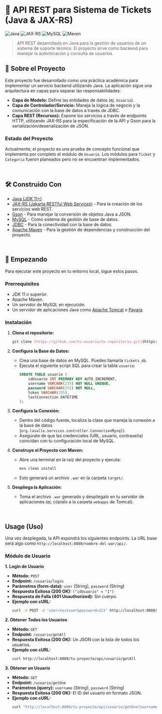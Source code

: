 # 🚀 API REST para Sistema de Tickets (Java & JAX-RS)

![Java](https://img.shields.io/badge/Java-ED8B00?style=for-the-badge&logo=openjdk&logoColor=white)
![JAX-RS](https://img.shields.io/badge/JAX--RS-orange?style=for-the-badge)
![MySQL](https://img.shields.io/badge/MySQL-4479A1?style=for-the-badge&logo=mysql&logoColor=white)
![Maven](https://img.shields.io/badge/Maven-C71A36?style=for-the-badge&logo=apache-maven&logoColor=white)

> API REST desarrollada en Java para la gestión de usuarios de un sistema de soporte técnico. El proyecto sirve como backend para manejar la autenticación y consulta de usuarios.

## 📜 Sobre el Proyecto

Este proyecto fue desarrollado como una práctica académica para implementar un servicio backend utilizando Java. La aplicación sigue una arquitectura en capas para separar las responsabilidades:

* **Capa de Modelo:** Define las entidades de datos (ej. `Usuario`).
* **Capa de Controlador/Servicio:** Maneja la lógica de negocio y la comunicación con la base de datos a través de JDBC.
* **Capa REST (Recursos):** Expone los servicios a través de endpoints HTTP, utilizando JAX-RS para la especificación de la API y Gson para la serialización/deserialización de JSON.

### Estado del Proyecto
Actualmente, el proyecto es una prueba de concepto funcional que implementa por completo el módulo de `Usuario`. Los módulos para `Ticket` y `Categoria` fueron planeados pero no se encuentran implementados.

<br>

## 🛠️ Construido Con

* [Java (JDK 11+)](https://www.oracle.com/java/technologies/downloads/)
* [JAX-RS (Jakarta RESTful Web Services)](https://projects.eclipse.org/projects/ee4j.jaxrs) - Para la creación de los servicios web REST.
* [Gson](https://github.com/google/gson) - Para manejar la conversión de objetos Java a JSON.
* [MySQL](https://www.mysql.com/) - Como sistema de gestión de base de datos.
* [JDBC](https://docs.oracle.com/javase/tutorial/jdbc/basics/index.html) - Para la conectividad con la base de datos.
* [Apache Maven](https://maven.apache.org/) - Para la gestión de dependencias y construcción del proyecto.

<br>

## 🚀 Empezando

Para ejecutar este proyecto en tu entorno local, sigue estos pasos.

### Prerrequisitos

* JDK 11 o superior.
* Apache Maven.
* Un servidor de MySQL en ejecución.
* Un servidor de aplicaciones Java como [Apache Tomcat](https://tomcat.apache.org/) o [Payara](https://www.payara.fish/).

### Instalación

1.  **Clona el repositorio:**
    ```bash
    git clone [https://github.com/tu-usuario/tu-repositorio.git](https://github.com/tu-usuario/tu-repositorio.git)
    ```
2.  **Configura la Base de Datos:**
    * Crea una base de datos en MySQL. Puedes llamarla `tickets_db`.
    * Ejecuta el siguiente script SQL para crear la tabla `usuario`:
        ```sql
        CREATE TABLE usuario (
            idUsuario INT PRIMARY KEY AUTO_INCREMENT,
            username VARCHAR(255) NOT NULL UNIQUE,
            password VARCHAR(255) NOT NULL,
            token VARCHAR(255),
            lastConnection DATETIME
        );
        ```
3.  **Configura la Conexión:**
    * Dentro del código fuente, localiza la clase que maneja la conexión a la base de datos (`org.lasalle.services.controller.ConnectionMysql`).
    * Asegúrate de que las credenciales (URL, usuario, contraseña) coincidan con tu configuración local de MySQL.

4.  **Construye el Proyecto con Maven:**
    * Abre una terminal en la raíz del proyecto y ejecuta:
        ```bash
        mvn clean install
        ```
    * Esto generará un archivo `.war` en la carpeta `target/`.

5.  **Despliega la Aplicación:**
    * Toma el archivo `.war` generado y despliégalo en tu servidor de aplicaciones (ej. cópialo a la carpeta `webapps` de Tomcat).

<br>

## Usage (Uso)

Una vez desplegada, la API expondrá los siguientes endpoints. La URL base será algo como `http://localhost:8080/nombre-del-war/api/`.

### Módulo de Usuario

**1. Login de Usuario**
* **Método:** `POST`
* **Endpoint:** `/usuario/login`
* **Parámetros (form-data):** `user` (String), `password` (String)
* **Respuesta Exitosa (200 OK):** `("idUsuario" = "1")`
* **Respuesta de Falla (401 Unauthorized):** Sin cuerpo.
* **Ejemplo con cURL:**
    ```bash
    curl -X POST -d "user=testuser&password=123" http://localhost:8080/tu-proyecto/api/usuario/login
    ```

**2. Obtener Todos los Usuarios**
* **Método:** `GET`
* **Endpoint:** `/usuario/getAll`
* **Respuesta Exitosa (200 OK):** Un JSON con la lista de todos los usuarios.
* **Ejemplo con cURL:**
    ```bash
    curl http://localhost:8080/tu-proyecto/api/usuario/getAll
    ```

**3. Obtener un Usuario**
* **Método:** `GET`
* **Endpoint:** `/usuario/getOne`
* **Parámetros (query):** `username` (String), `password` (String)
* **Respuesta Exitosa (200 OK):** El ID del usuario en formato JSON.
* **Ejemplo con cURL:**
    ```bash
    curl "http://localhost:8080/tu-proyecto/api/usuario/getOne?username=testuser&password=123"
    ```

<br>
